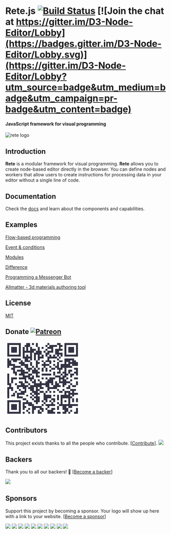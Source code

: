 Rete.js  [![Build Status](https://travis-ci.org/Ni55aN/d3-node-editor.svg?branch=master)](https://travis-ci.org/Ni55aN/d3-node-editor) [![Join the chat at https://gitter.im/D3-Node-Editor/Lobby](https://badges.gitter.im/D3-Node-Editor/Lobby.svg)](https://gitter.im/D3-Node-Editor/Lobby?utm_source=badge&utm_medium=badge&utm_campaign=pr-badge&utm_content=badge)
====
#### JavaScript framework for visual programming

![rete logo](https://i.imgur.com/rydGu6B.png)

Introduction
----
**Rete** is a modular framework for visual programming. **Rete** allows you to create node-based editor directly in the browser. You can define nodes and workers that allow users to create instructions for processing data in your editor without a single line of code.

Documentation
----
Check the [docs](https://d3-node-editor.readthedocs.io/en/latest/) and learn about the components and capabilities.

Examples
----
[Flow-based programming](https://codepen.io/Ni55aN/pen/jBEKBQ)

[Event & conditions](https://codepen.io/Ni55aN/pen/MOYPEz)

[Modules](https://codepen.io/Ni55aN/pen/QOEbEW)

[Difference](https://codepen.io/Ni55aN/pen/POWEvm?editors=1010)

[Programming a Messenger Bot](https://codepen.io/Ni55aN/pen/rpOKNb)

[Allmatter - 3d materials authoring tool](https://github.com/Ni55aN/allmatter)

License
----
[MIT](http://opensource.org/licenses/MIT)

Donate [![Patreon](https://img.shields.io/badge/patreon-become%20a%20patron-red.svg)](https://www.patreon.com/ni55an)
----
![Bitcoin QR](https://raw.githubusercontent.com/Ni55aN/ni55an.github.io/master/img/1MQUz8Y2ux1TN2q3w6oKCCqyA4TAmZyQDf.png)

## Contributors

This project exists thanks to all the people who contribute. [[Contribute](CONTRIBUTING.md)].
<a href="graphs/contributors"><img src="https://opencollective.com/d3-node-editor/contributors.svg?width=890" /></a>


## Backers

Thank you to all our backers! 🙏 [[Become a backer](https://opencollective.com/d3-node-editor#backer)]

<a href="https://opencollective.com/d3-node-editor#backers" target="_blank"><img src="https://opencollective.com/d3-node-editor/backers.svg?width=890"></a>


## Sponsors

Support this project by becoming a sponsor. Your logo will show up here with a link to your website. [[Become a sponsor](https://opencollective.com/d3-node-editor#sponsor)]

<a href="https://opencollective.com/d3-node-editor/sponsor/0/website" target="_blank"><img src="https://opencollective.com/d3-node-editor/sponsor/0/avatar.svg"></a>
<a href="https://opencollective.com/d3-node-editor/sponsor/1/website" target="_blank"><img src="https://opencollective.com/d3-node-editor/sponsor/1/avatar.svg"></a>
<a href="https://opencollective.com/d3-node-editor/sponsor/2/website" target="_blank"><img src="https://opencollective.com/d3-node-editor/sponsor/2/avatar.svg"></a>
<a href="https://opencollective.com/d3-node-editor/sponsor/3/website" target="_blank"><img src="https://opencollective.com/d3-node-editor/sponsor/3/avatar.svg"></a>
<a href="https://opencollective.com/d3-node-editor/sponsor/4/website" target="_blank"><img src="https://opencollective.com/d3-node-editor/sponsor/4/avatar.svg"></a>
<a href="https://opencollective.com/d3-node-editor/sponsor/5/website" target="_blank"><img src="https://opencollective.com/d3-node-editor/sponsor/5/avatar.svg"></a>
<a href="https://opencollective.com/d3-node-editor/sponsor/6/website" target="_blank"><img src="https://opencollective.com/d3-node-editor/sponsor/6/avatar.svg"></a>
<a href="https://opencollective.com/d3-node-editor/sponsor/7/website" target="_blank"><img src="https://opencollective.com/d3-node-editor/sponsor/7/avatar.svg"></a>
<a href="https://opencollective.com/d3-node-editor/sponsor/8/website" target="_blank"><img src="https://opencollective.com/d3-node-editor/sponsor/8/avatar.svg"></a>
<a href="https://opencollective.com/d3-node-editor/sponsor/9/website" target="_blank"><img src="https://opencollective.com/d3-node-editor/sponsor/9/avatar.svg"></a>


